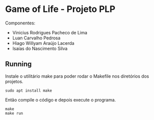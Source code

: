 # Game of Life - Projeto PLP

Componentes:

- Vinicius Rodrigues Pacheco de Lima
- Luan Carvalho Pedrosa
- Hiago Willyam Araújo Lacerda
- Isaías do Nascimento Silva

## Running

Instale o utilitário make para poder rodar o Makefile nos diretórios dos projetos.

```
sudo apt install make
```

Então compile o código e depois execute o programa.

```
make
make run
```
